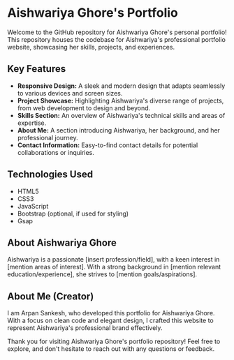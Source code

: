 # Aishwariya Ghore's Portfolio

Welcome to the GitHub repository for Aishwariya Ghore's personal portfolio! This repository houses the codebase for Aishwariya's professional portfolio website, showcasing her skills, projects, and experiences.

## Key Features
- **Responsive Design:** A sleek and modern design that adapts seamlessly to various devices and screen sizes.
- **Project Showcase:** Highlighting Aishwariya's diverse range of projects, from web development to design and beyond.
- **Skills Section:** An overview of Aishwariya's technical skills and areas of expertise.
- **About Me:** A section introducing Aishwariya, her background, and her professional journey.
- **Contact Information:** Easy-to-find contact details for potential collaborations or inquiries.

## Technologies Used
- HTML5
- CSS3
- JavaScript
- Bootstrap (optional, if used for styling)
- Gsap

## About Aishwariya Ghore
Aishwariya is a passionate [insert profession/field], with a keen interest in [mention areas of interest]. With a strong background in [mention relevant education/experience], she strives to [mention goals/aspirations].

## About Me (Creator)
I am Arpan Sankesh, who developed this portfolio for Aishwariya Ghore. With a focus on clean code and elegant design, I crafted this website to represent Aishwariya's professional brand effectively.

Thank you for visiting Aishwariya Ghore's portfolio repository! Feel free to explore, and don't hesitate to reach out with any questions or feedback.
